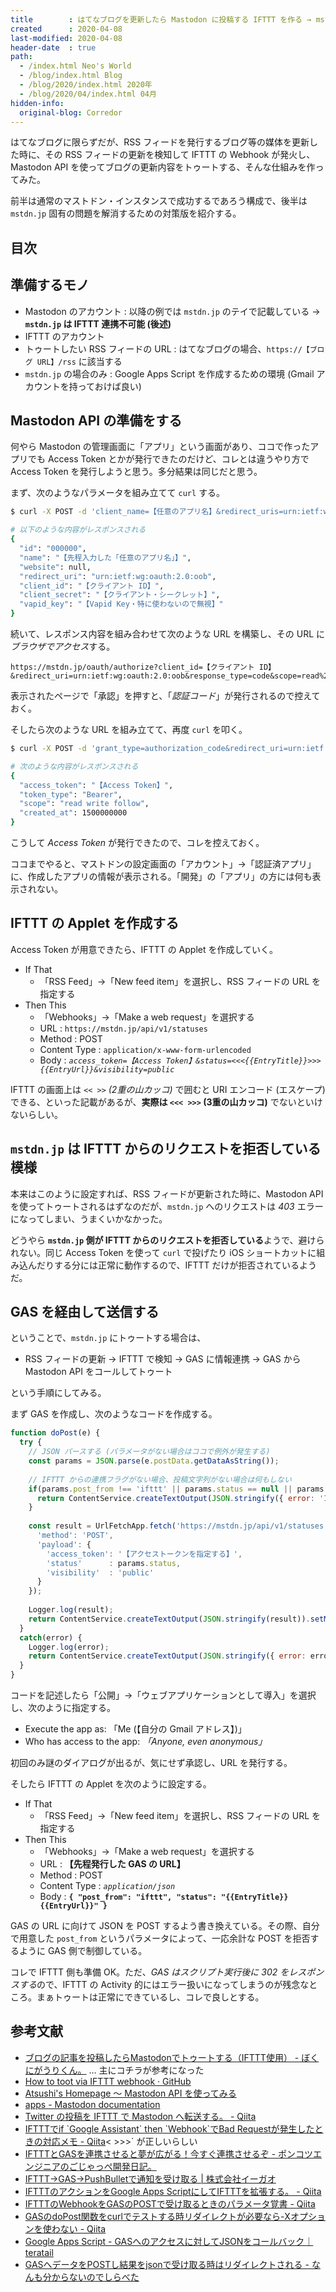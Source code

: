 ```yaml
---
title        : はてなブログを更新したら Mastodon に投稿する IFTTT を作る → mstdn.jp 対策に GAS も併用
created      : 2020-04-08
last-modified: 2020-04-08
header-date  : true
path:
  - /index.html Neo's World
  - /blog/index.html Blog
  - /blog/2020/index.html 2020年
  - /blog/2020/04/index.html 04月
hidden-info:
  original-blog: Corredor
---
```


はてなブログに限らずだが、RSS フィードを発行するブログ等の媒体を更新した時に、その RSS フィードの更新を検知して IFTTT の Webhook が発火し、Mastodon API を使ってブログの更新内容をトゥートする、そんな仕組みを作ってみた。

前半は通常のマストドン・インスタンスで成功するであろう構成で、後半は `mstdn.jp` 固有の問題を解消するための対策版を紹介する。

## 目次

## 準備するモノ

- Mastodon のアカウント : 以降の例では `mstdn.jp` のテイで記載している → **`mstdn.jp` は IFTTT 連携不可能 (後述)**
- IFTTT のアカウント
- トゥートしたい RSS フィードの URL : はてなブログの場合、`https://【ブログ URL】/rss` に該当する
- `mstdn.jp` の場合のみ : Google Apps Script を作成するための環境 (Gmail アカウントを持っておけば良い)

## Mastodon API の準備をする

何やら Mastodon の管理画面に「アプリ」という画面があり、ココで作ったアプリでも Access Token とかが発行できたのだけど、コレとは違うやり方で Access Token を発行しようと思う。多分結果は同じだと思う。

まず、次のようなパラメータを組み立てて `curl` する。

```bash
$ curl -X POST -d 'client_name=【任意のアプリ名】&redirect_uris=urn:ietf:wg:oauth:2.0:oob&scopes=read write follow' https://mstdn.jp/api/v1/apps

# 以下のような内容がレスポンスされる
{
  "id": "000000",
  "name": "【先程入力した「任意のアプリ名」】",
  "website": null,
  "redirect_uri": "urn:ietf:wg:oauth:2.0:oob",
  "client_id": "【クライアント ID】",
  "client_secret": "【クライアント・シークレット】",
  "vapid_key": "【Vapid Key・特に使わないので無視】"
}
```

続いて、レスポンス内容を組み合わせて次のような URL を構築し、その URL に*ブラウザでアクセス*する。

```
https://mstdn.jp/oauth/authorize?client_id=【クライアント ID】&redirect_uri=urn:ietf:wg:oauth:2.0:oob&response_type=code&scope=read%20write%20follow
```

表示されたページで「承認」を押すと、「*認証コード*」が発行されるので控えておく。

そしたら次のような URL を組み立てて、再度 `curl` を叩く。

```bash
$ curl -X POST -d 'grant_type=authorization_code&redirect_uri=urn:ietf:wg:oauth:2.0:oob&client_id=【クライアント ID】&client_secret=【クライアント・シークレット】&code=【ブラウザで発行した「認証コード」】' https://mstdn.jp/oauth/token

# 次のような内容がレスポンスされる
{
  "access_token": "【Access Token】",
  "token_type": "Bearer",
  "scope": "read write follow",
  "created_at": 1500000000
}
```

こうして *Access Token* が発行できたので、コレを控えておく。

ココまでやると、マストドンの設定画面の「アカウント」→「認証済アプリ」に、作成したアプリの情報が表示される。「開発」の「アプリ」の方には何も表示されない。

## IFTTT の Applet を作成する

Access Token が用意できたら、IFTTT の Applet を作成していく。

- If That
  - 「RSS Feed」→「New feed item」を選択し、RSS フィードの URL を指定する
- Then This
  - 「Webhooks」→「Make a web request」を選択する
  - URL : `https://mstdn.jp/api/v1/statuses`
  - Method : POST
  - Content Type : `application/x-www-form-urlencoded`
  - Body : *`access_token=【Access Token】&status=<<<{{EntryTitle}}>>> {{EntryUrl}}&visibility=public`*

IFTTT の画面上は *`<< >>` (2重の山カッコ)* で囲むと URI エンコード (エスケープ) できる、といった記載があるが、**実際は `<<< >>>` (3重の山カッコ)** でないといけないらしい。

## `mstdn.jp` は IFTTT からのリクエストを拒否している模様

本来はこのように設定すれば、RSS フィードが更新された時に、Mastodon API を使ってトゥートされるはずなのだが、`mstdn.jp` へのリクエストは *403* エラーになってしまい、うまくいかなかった。

どうやら **`mstdn.jp` 側が IFTTT からのリクエストを拒否している**ようで、避けられない。同じ Access Token を使って `curl` で投げたり iOS ショートカットに組み込んだりする分には正常に動作するので、IFTTT だけが拒否されているようだ。

## GAS を経由して送信する

ということで、`mstdn.jp` にトゥートする場合は、

- RSS フィードの更新 → IFTTT で検知 → GAS に情報連携 → GAS から Mastodon API をコールしてトゥート

という手順にしてみる。

まず GAS を作成し、次のようなコードを作成する。

```javascript
function doPost(e) {
  try {
    // JSON パースする (パラメータがない場合はココで例外が発生する)
    const params = JSON.parse(e.postData.getDataAsString());
    
    // IFTTT からの連携フラグがない場合、投稿文字列がない場合は何もしない
    if(params.post_from !== 'ifttt' || params.status == null || params.status === '') {
      return ContentService.createTextOutput(JSON.stringify({ error: 'Invalid Parameter' })).setMimeType(ContentService.MimeType.JSON);
    }
    
    const result = UrlFetchApp.fetch('https://mstdn.jp/api/v1/statuses', {
      'method': 'POST',
      'payload': {
        'access_token': '【アクセストークンを指定する】',
        'status'      : params.status,
        'visibility'  : 'public'
      }
    });
    
    Logger.log(result);
    return ContentService.createTextOutput(JSON.stringify(result)).setMimeType(ContentService.MimeType.JSON);
  }
  catch(error) {
    Logger.log(error);
    return ContentService.createTextOutput(JSON.stringify({ error: error })).setMimeType(ContentService.MimeType.JSON);
  }
}
```

コードを記述したら「公開」→「ウェブアプリケーションとして導入」を選択し、次のように指定する。

- Execute the app as: 「Me (【自分の Gmail アドレス】)」
- Who has access to the app: *「Anyone, even anonymous」*

初回のみ謎のダイアログが出るが、気にせず承認し、URL を発行する。

そしたら IFTTT の Applet を次のように設定する。

- If That
  - 「RSS Feed」→「New feed item」を選択し、RSS フィードの URL を指定する
- Then This
  - 「Webhooks」→「Make a web request」を選択する
  - URL : **【先程発行した GAS の URL】**
  - Method : POST
  - Content Type : *`application/json`*
  - Body : **`{ "post_from": "ifttt", "status": "{{EntryTitle}} {{EntryUrl}}" }`**

GAS の URL に向けて JSON を POST するよう書き換えている。その際、自分で用意した `post_from` というパラメータによって、一応余計な POST を拒否するように GAS 側で制御している。

コレで IFTTT 側も準備 OK。ただ、*GAS はスクリプト実行後に 302 をレスポンスする*ので、IFTTT の Activity 的にはエラー扱いになってしまうのが残念なところ。まぁトゥートは正常にできているし、コレで良しとする。

## 参考文献

- [ブログの記事を投稿したらMastodonでトゥートする（IFTTT使用） - ぼくにがうりくん。](https://www.nigauri.me/tech/others/mastodon/mastodon_oauth) … 主にコチラが参考になった
- [How to toot via IFTTT webhook · GitHub](https://gist.github.com/haru-ake/a0e52d81271cf91dc5882a5a60768d5c)
- [Atsushi's Homepage 〜 Mastodon API を使ってみる](https://www.antun.net/tips/api/mastodon.html)
- [apps - Mastodon documentation](https://docs.joinmastodon.org/methods/apps/)
- [Twitter の投稿を IFTTT で Mastodon へ転送する。 - Qiita](https://qiita.com/yukimochi/items/f80a50a4486d0cb770dc)
- [IFTTTでif \`Google Assistant\` then \`Webhook\`でBad Requestが発生したときの対応メモ - Qiita](https://qiita.com/n-noguchi/items/cc1c53e59e652cd0b93e)< >>>` が正しいらしい
- [IFTTTとGASを連携させると夢が広がる！今すぐ連携させるぞ - ポンコツエンジニアのごじゃっぺ開発日記。](https://www.pnkts.net/2019/09/23/ifttt-to-gas)
- [IFTTT→GAS→PushBulletで通知を受け取る | 株式会社イーガオ](https://www.egao-inc.co.jp/programming/ifttt-gas-pushbullet/)
- [IFTTTのアクションをGoogle Apps ScriptにしてIFTTTを拡張する。 - Qiita](https://qiita.com/shocho0101/items/6293974b7e61f0c9261d)
- [IFTTTのWebhookをGASのPOSTで受け取るときのパラメータ覚書 - Qiita](https://qiita.com/k_keisuke/items/e65f40173327fd2503c8)
- [GASのdoPost関数をcurlでテストする時リダイレクトが必要なら-Xオプションを使わない - Qiita](https://qiita.com/nkitgamesake/items/9e66ef60831d51105bc0)
- [Google Apps Script - GASへのアクセスに対してJSONをコールバック｜teratail](https://teratail.com/questions/204612)
- [GASへデータをPOSTし結果をjsonで受け取る時はリダイレクトされる - なんも分からないのでしらべた](http://kbn1053.hatenablog.com/entry/2017/12/25/192204)
